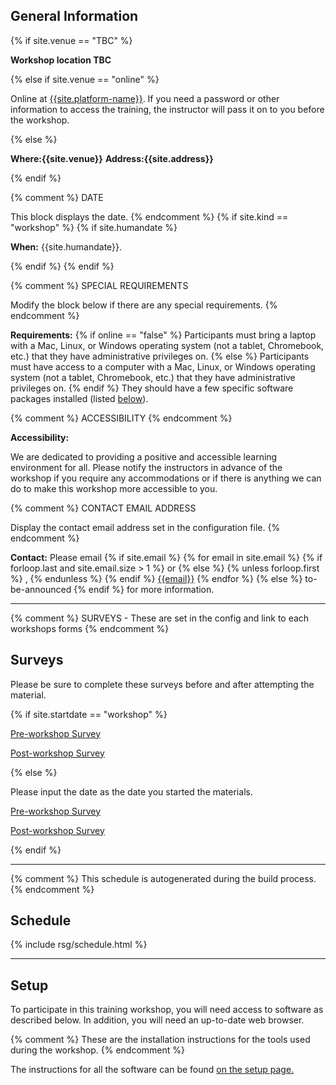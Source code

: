 <h2 id="general">General Information</h2>
{% if site.venue == "TBC" %}
<p>
  <strong> Workshop location TBC </strong>
</p>
{% else if site.venue == "online" %}
<p id="where">
  Online at <a href="{{site.address}}">{{site.platform-name}}</a>.
  If you need a password or other information to access the training,
  the instructor will pass it on to you before the workshop.
</p>
{% else %}
<p id="where">
  <strong>Where:{{site.venue}}</strong>
  <strong>Address:{{site.address}}</strong>
</p>
{% endif %}


{% comment %}
DATE

This block displays the date.
{% endcomment %}
{% if site.kind == "workshop" %}
{% if site.humandate %}
<p id="when">
  <strong>When:</strong>
  {{site.humandate}}.
</p>
{% endif %}
{% endif %}

{% comment %}
SPECIAL REQUIREMENTS

Modify the block below if there are any special requirements.
{% endcomment %}
<p id="requirements">
  <strong>Requirements:</strong>
  {% if online == "false" %}
    Participants must bring a laptop with a
    Mac, Linux, or Windows operating system (not a tablet, Chromebook, etc.) that they have administrative privileges on.
  {% else %}
    Participants must have access to a computer with a
    Mac, Linux, or Windows operating system (not a tablet, Chromebook, etc.) that they have administrative privileges on.
  {% endif %}
  They should have a few specific software packages installed (listed <a href="#setup">below</a>).
</p>

{% comment %}
ACCESSIBILITY
{% endcomment %}
<p id="accessibility">
  <strong>Accessibility:</strong>
<p>
  We are dedicated to providing a positive and accessible learning environment for all. Please
  notify the instructors in advance of the workshop if you require any accommodations or if there is
  anything we can do to make this workshop more accessible to you.
</p>

{% comment %}
CONTACT EMAIL ADDRESS

Display the contact email address set in the configuration file.
{% endcomment %}
<p id="contact">
  <strong>Contact:</strong>
  Please email
  {% if site.email %}
  {% for email in site.email %}
  {% if forloop.last and site.email.size > 1 %}
  or
  {% else %}
  {% unless forloop.first %}
  ,
  {% endunless %}
  {% endif %}
  <a href='mailto:{{email}}'>{{email}}</a>
  {% endfor %}
  {% else %}
  to-be-announced
  {% endif %}
  for more information.
</p>


<hr/>


{% comment %}
SURVEYS - These are set in the config and link to each workshops forms
{% endcomment %}
<h2 id="surveys">Surveys</h2>
<p>Please be sure to complete these surveys before and after attempting the material.</p>

{% if site.startdate == "workshop" %}
<p><a href="https://docs.google.com/forms/d/e/1FAIpQLSfgF9GMFdzwf5d_ghu3YSTNL6Jv0P87XQ8JmrdETWIzc2f34A/viewform?usp=pp_url&entry.936097137={{ site.startdate }}&entry.80500075={{ site.form_title }}">Pre-workshop Survey</a></p>
<p><a href="https://docs.google.com/forms/d/e/1FAIpQLSc5pr3v8E3wvigB1G7vUKv6i1_7sueuxvaltVv-7jEPev9EYg/viewform?usp=pp_url&entry.1626695858={{ site.startdate }}&entry.1699610390={{ site.form_title }}">Post-workshop Survey</a></p>
{% else %}
<p>Please input the date as the date you started the materials.</p>
<p><a href="https://docs.google.com/forms/d/e/1FAIpQLSfgF9GMFdzwf5d_ghu3YSTNL6Jv0P87XQ8JmrdETWIzc2f34A/viewform?usp=pp_url&entry.80500075={{ site.form_title }}">Pre-workshop Survey</a></p>
<p><a href="https://docs.google.com/forms/d/e/1FAIpQLSc5pr3v8E3wvigB1G7vUKv6i1_7sueuxvaltVv-7jEPev9EYg/viewform?usp=pp_url&entry.1699610390={{ site.form_title }}">Post-workshop Survey</a></p>
{% endif %}
<hr/>

{% comment %}
This schedule is autogenerated during the build process.
{% endcomment %}


<h2 id="schedule">Schedule</h2>
{% include rsg/schedule.html %}
<hr/>


<h2 id="setup">Setup</h2>

<p>
  To participate in this training workshop,
  you will need access to software as described below.
  In addition, you will need an up-to-date web browser.
</p>

{% comment %}
These are the installation instructions for the tools used
during the workshop.
{% endcomment %}
<p>
The instructions for all the software can be found <a href = "./setup"> on the setup page.</a>
</p>
